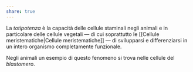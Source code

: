 ```yaml
---
share: true
---
```

La *totipotenza* è la capacità delle cellule staminali negli animali e in particolare delle cellule vegetali — di cui soprattutto le [[Cellule meristematiche|Cellule meristematiche]] — di svilupparsi e differenziarsi in un intero organismo completamente funzionale.

Negli animali un esempio di questo fenomeno si trova nelle cellule del *blastomero*.